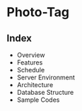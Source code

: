# Photo-Tag

## Index
- Overview
- Features
- Schedule
- Server Environment
- Architecture
- Database Structure
- Sample Codes